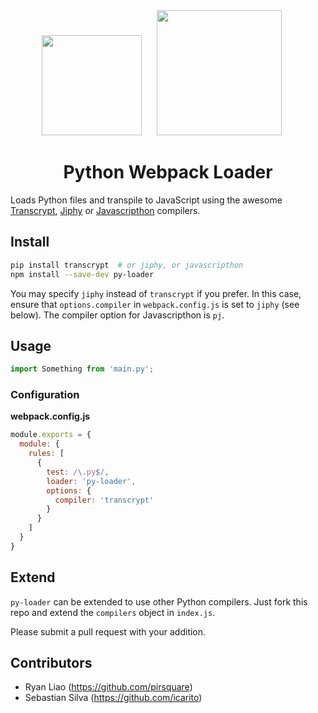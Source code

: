 
<div align="center">
  <img width="160" height="160"
    src="https://cdn.worldvectorlogo.com/logos/python-5.svg">
  <a href="https://github.com/webpack/webpack">
    <img width="200" height="200" hspace="20"
      src="https://webpack.js.org/assets/icon-square-big.svg">
  </a>
  <h1>Python Webpack Loader</h1>
</div>

Loads Python files and transpile to JavaScript using the awesome [Transcrypt](http://www.transcrypt.org/), [Jiphy](https://github.com/timothycrosley/jiphy) or [Javascripthon](https://github.com/metapensiero/metapensiero.pj) compilers.


## Install

```bash
pip install transcrypt  # or jiphy, or javascripthon
npm install --save-dev py-loader
```

You may specify `jiphy` instead of `transcrypt` if you prefer. In this case, ensure that `options.compiler` in `webpack.config.js` is set to `jiphy` (see below). The compiler option for Javascripthon is `pj`.

## Usage

```js
import Something from 'main.py';
```

### Configuration

**webpack.config.js**
```js
module.exports = {
  module: {
    rules: [
      {
        test: /\.py$/,
        loader: 'py-loader',
        options: {
          compiler: 'transcrypt'
        }
      }
    ]
  }
}
```

## Extend

`py-loader` can be extended to use other Python compilers. Just fork this repo and extend the `compilers` object in `index.js`.

Please submit a pull request with your addition.


## Contributors

- Ryan Liao (https://github.com/pirsquare)
- Sebastian Silva (https://github.com/icarito)

